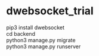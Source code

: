 # dwebsocket_trial     
pip3 install dwebsocket     
cd backend    
python3 manage.py migrate    
python3 manage.py runserver   
